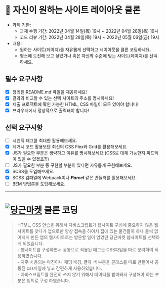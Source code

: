 # 📌 자신이 원하는 사이트 레이아웃 클론

- 과제 기한:
  - 과제 수행 기간: 2022년 04월 14일(목) 19시 ~ 2022년 04월 28일(목) 19시
  - 코드 리뷰 기간: 2022년 04월 28일(목) 19시 ~ 2022년 05월 06일(금) 19시
- 내용:
  - 원하는 사이트(페이지)를 자유롭게 선택하고 레이아웃을 클론 코딩하세요.
  - 평소에 도전해 보고 싶었거나 혹은 자신의 수준에 맞는 사이트(페이지)를 선택하세요.

## 필수 요구사항

- [x] 정리된 README.md 파일을 제공하세요!
- [x] 결과와 비교할 수 있는 선택 사이트의 주소를 명시하세요!
- [x] 제출 프로젝트에 확인 가능한 HTML, CSS 파일이 모두 있어야 합니다!
- [x] 브라우저에서 정상적으로 출력돼야 합니다!

## 선택 요구사항

- [ ] 시멘틱 태그를 최대한 활용해보세요.
- [x] 레거시 코드 활용보단 최신의 CSS Flex와 Grid를 활용해보세요.
- [x] JS가 필요한 부분은 생략하고 이유를 명시해보세요.(CSS로 대체 가능한지 피드백이 있을 수 있겠죠?!)
- [ ] JS가 필요한 부분 중 구현할 부분이 있다면 자유롭게 구현해보세요.
- [x] SCSS를 도입해보세요.
- [x] SCSS 컴파일에 Webpack이나 **_Parcel_** 같은 번들러를 활용해보세요.
- [ ] BEM 방법론을 도입해보세요.

---

# [![당근마켓](https://d1unjqcospf8gs.cloudfront.net/assets/home/base/header/logo-basic-24b18257ac4ef693c02233bf21e9cb7ecbf43ebd8d5b40c24d99e14094a44c81.svg)](https://www.daangn.com/) 클론 코딩


> HTML, CSS 연습을 위해서 자바스크립트가 웹사이트 구성에 중요하지 않은 웹사이트를 찾다가 앱으로만 항상 접속을 하여서 집에 있는 물건들이 하나 둘씩 없어지게 만든 앱의 웹사이트로는 방문할 일이 없었던 당근마켓 웹사이트를 선택하게 되었습니다.<br> - 웹사이트를 구성하면서 공통으로 적용된 태그는 CSS파일을 따로 분리하여 적용하였습니다.<br>- 자주 사용되는 마진이나 패딩 배경, 글자 색 부분을 클래스를 따로 만들어서 공통된 css파일에 넣고 간편하게 사용하였습니다.<br>- 자바스크립트를 완전히 쓰지 않기 위해서 데이터를 받아와서 구성해야 하는 부분은 임의로 구성 하였습니다.
